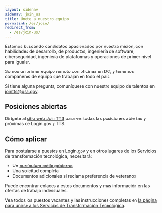 ```yaml
---
layout: sidenav
sidenav: join_us
title: Únete a nuestro equipo
permalink: /es/join/
redirect_from:
  - /es/join-us/
---
```

Estamos buscando candidatos apasionados por nuestra misión, con habilidades de desarrollo, de productos, ingeniería de software, ciberseguridad, ingeniería de plataformas y operaciones
de primer nivel para igualar.

Somos un primer equipo remoto con oficinas en DC, y tenemos compañeros de equipo que trabajan en todo el país.

Si tiene alguna pregunta, comuníquese con nuestro equipo de talentos en [jointts@gsa.gov](jointts@gsa.gov).

## Posiciones abiertas

Dirígete al [sitio web Join TTS](https://join.tts.gsa.gov/) para ver todas las posiciones abiertas y próximas de Login.gov y TTS.

## Cómo aplicar

Para postularse a puestos en Login.gov y en otros lugares de los Servicios de transformación tecnológica, necesitará:

* Un [currículum estilo gobierno](https://join.tts.gsa.gov/resume/)
* Una solicitud completa
* Documentos adicionales si reclama preferencia de veteranos

Puede encontrar enlaces a estos documentos y más información en las ofertas de trabajo individuales.

Vea todos los puestos vacantes y las instrucciones completas en [la página para unirse a los Servicios de Transformación Tecnológica](https://join.tts.gsa.gov/).
